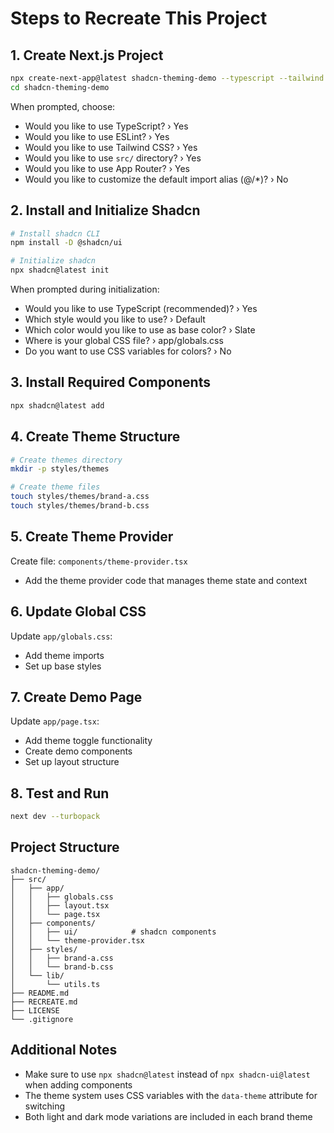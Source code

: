 # Steps to Recreate This Project

## 1. Create Next.js Project
```bash
npx create-next-app@latest shadcn-theming-demo --typescript --tailwind --eslint
cd shadcn-theming-demo
```

When prompted, choose:
- Would you like to use TypeScript? › Yes
- Would you like to use ESLint? › Yes
- Would you like to use Tailwind CSS? › Yes
- Would you like to use `src/` directory? › Yes
- Would you like to use App Router? › Yes
- Would you like to customize the default import alias (@/*)? › No

## 2. Install and Initialize Shadcn
```bash
# Install shadcn CLI
npm install -D @shadcn/ui

# Initialize shadcn
npx shadcn@latest init
```

When prompted during initialization:
- Would you like to use TypeScript (recommended)? › Yes
- Which style would you like to use? › Default
- Which color would you like to use as base color? › Slate
- Where is your global CSS file? › app/globals.css
- Do you want to use CSS variables for colors? › No

## 3. Install Required Components
```bash
npx shadcn@latest add
```

## 4. Create Theme Structure
```bash
# Create themes directory
mkdir -p styles/themes

# Create theme files
touch styles/themes/brand-a.css
touch styles/themes/brand-b.css
```

## 5. Create Theme Provider
Create file: `components/theme-provider.tsx`
- Add the theme provider code that manages theme state and context

## 6. Update Global CSS
Update `app/globals.css`:
- Add theme imports
- Set up base styles

## 7. Create Demo Page
Update `app/page.tsx`:
- Add theme toggle functionality
- Create demo components
- Set up layout structure

## 8. Test and Run
```bash
next dev --turbopack
```

## Project Structure
```
shadcn-theming-demo/
├── src/
│   ├── app/
│   │   ├── globals.css
│   │   ├── layout.tsx
│   │   └── page.tsx
│   ├── components/
│   │   ├── ui/            # shadcn components
│   │   └── theme-provider.tsx
│   ├── styles/
│   │   ├── brand-a.css
│   │   └── brand-b.css
│   └── lib/
│       └── utils.ts
├── README.md
├── RECREATE.md
├── LICENSE
└── .gitignore
```

## Additional Notes
- Make sure to use `npx shadcn@latest` instead of `npx shadcn-ui@latest` when adding components
- The theme system uses CSS variables with the `data-theme` attribute for switching
- Both light and dark mode variations are included in each brand theme